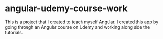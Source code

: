 # angular-udemy-course-work

This is a project that I created to teach myself Angular. I created this app by going through an Angular course on Udemy and working along side the tutorials. 
